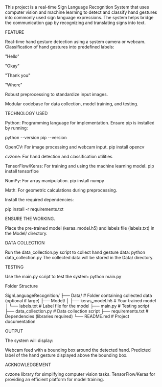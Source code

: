 This project is a real-time Sign Language Recognition System that uses computer vision and machine learning to detect and classify hand gestures into commonly used sign language expressions. The system helps bridge the communication gap by recognizing and translating signs into text.

FEATURE

Real-time hand gesture detection using a system camera or webcam.
Classification of hand gestures into predefined labels:

"Hello"

"Okay"

"Thank you"

"Where"

Robust preprocessing to standardize input images.

Modular codebase for data collection, model training, and testing.

TECHNOLOGY USED

Python: Programming language for implementation.
Ensure pip is installed by running:

python --version
pip --version

OpenCV: For image processing and webcam input.
pip install opencv

cvzone: For hand detection and classification utilities.

TensorFlow/Keras: For training and using the machine learning model.
pip install tensorfloe

NumPy: For array manipulation.
pip install numpy

Math: For geometric calculations during preprocessing.


Install the required dependencies:

pip install -r requirements.txt


ENSURE THE WORKING.

Place the pre-trained model (keras_model.h5) and labels file (labels.txt) in the Model/ directory.


DATA COLLECTION

Run the data_collection.py script to collect hand gesture data:
python data_collection.py
The collected data will be stored in the Data/ directory.


TESTING

Use the main.py script to test the system:
python main.py


Folder Structure

SignLanguageRecognition/
├── Data/                 # Folder containing collected data (optional if large)
├── Model/
│   ├── keras_model.h5    # Your trained model
│   └── labels.txt        # Label file for the model
├── main.py               # Testing script
├── data_collection.py    # Data collection script
├── requirements.txt      # Dependencies (libraries required)
└── README.md             # Project documentation


OUTPUT

The system will display:

Webcam feed with a bounding box around the detected hand.
Predicted label of the hand gesture displayed above the bounding box.


ACKNOWLEDGEMENT

cvzone library for simplifying computer vision tasks.
TensorFlow/Keras for providing an efficient platform for model training.
